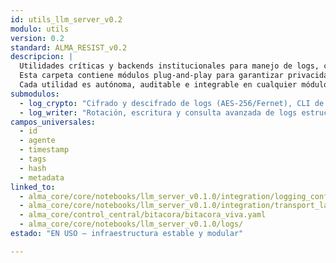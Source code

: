 ```yaml
---
id: utils_llm_server_v0.2
modulo: utils
version: 0.2
standard: ALMA_RESIST_v0.2
descripcion: |
  Utilidades críticas y backends institucionales para manejo de logs, cifrado y operaciones auxiliares del LLM Server.
  Esta carpeta contiene módulos plug-and-play para garantizar privacidad, trazabilidad, rotación y consulta de logs en todo el ecosistema ALMA_RESIST.
  Cada utilidad es autónoma, auditable e integrable en cualquier módulo principal.
submodulos:
  - log_crypto: "Cifrado y descifrado de logs (AES-256/Fernet), CLI de privacidad, rotación de claves."
  - log_writer: "Rotación, escritura y consulta avanzada de logs estructurados. Soporte para hooks de cifrado/compresión."
campos_universales:
  - id
  - agente
  - timestamp
  - tags
  - hash
  - metadata
linked_to:
  - alma_core/core/notebooks/llm_server_v0.1.0/integration/logging_config.py
  - alma_core/core/notebooks/llm_server_v0.1.0/integration/transport_layer/transport_layer.py
  - alma_core/control_central/bitacora/bitacora_viva.yaml
  - alma_core/core/notebooks/llm_server_v0.1.0/logs/
estado: "EN USO — infraestructura estable y modular"

---
```


